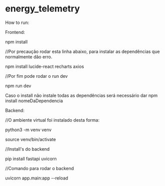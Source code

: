 # energy_telemetry

How to run:


Frontend:

npm install

//Por precaução rodar esta linha abaixo, para instalar as dependências que normalmente dão erro.

npm install lucide-react recharts axios

//Por fim pode rodar o run dev

npm run dev

Caso o install não instale todas as dependências será necessário dar npm install nomeDaDependencia




Backend:

//O ambiente virtual foi instalado desta forma:

python3 -m venv venv

source venv/bin/activate


//Install's do backend

pip install fastapi uvicorn 


//Comando para rodar o backend

uvicorn app.main:app --reload